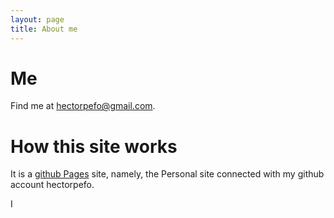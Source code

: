 ```yaml
---
layout: page
title: About me
---
```



Me
==

Find me at hectorpefo@gmail.com.


How this site works
===================

It is a [github Pages](https://pages.github.com/) site, namely, the Personal site connected with my github account hectorpefo.

I 



